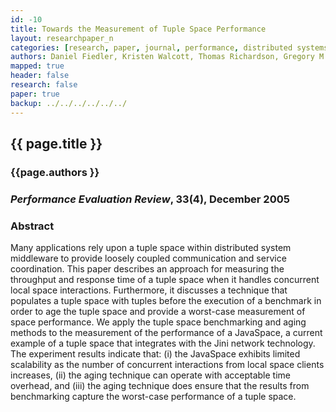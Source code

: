 ```yaml
---
id: -10 
title: Towards the Measurement of Tuple Space Performance
layout: researchpaper_n
categories: [research, paper, journal, performance, distributed systems]
authors: Daniel Fiedler, Kristen Walcott, Thomas Richardson, Gregory M. Kapfhammer, Ahmed Amer, and Panos K. Chrysanthis
mapped: true 
header: false 
research: false 
paper: true
backup: ../../../../../../
---
```


## {{ page.title }} [<i class="fa fa-download"></i>]({{site.baseurl}}download/research/papers/per2005-fiedler-walcott-richardson-kapfhammer-amer-chrysanthis.pdf "Download this Paper!")

### {{page.authors }}

### <em>Performance Evaluation Review</em>, 33(4), December 2005

### Abstract

Many applications rely upon a tuple space within distributed system middleware to provide loosely coupled communication
and service coordination. This paper describes an approach for measuring the throughput and response time of a tuple
space when it handles concurrent local space interactions. Furthermore, it discusses a technique that populates a tuple
space with tuples before the execution of a benchmark in order to age the tuple space and provide a worst-case
measurement of space performance. We apply the tuple space benchmarking and aging methods to the measurement of the
performance of a JavaSpace, a current example of a tuple space that integrates with the Jini network technology. The
experiment results indicate that: (i) the JavaSpace exhibits limited scalability as the number of concurrent
interactions from local space clients increases, (ii) the aging technique can operate with acceptable time overhead, and
(iii) the aging technique does ensure that the results from benchmarking capture the worst-case performance of a tuple
space.
